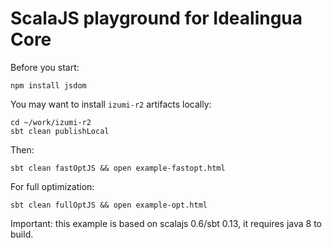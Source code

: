 # ScalaJS playground for Idealingua Core 

Before you start:

```
npm install jsdom
```


You may want to install `izumi-r2` artifacts locally:

```
cd ~/work/izumi-r2
sbt clean publishLocal
```

Then:

```
sbt clean fastOptJS && open example-fastopt.html
```

For full optimization:

```
sbt clean fullOptJS && open example-opt.html
```

Important: this example is based on scalajs 0.6/sbt 0.13, it requires java 8 to build.

